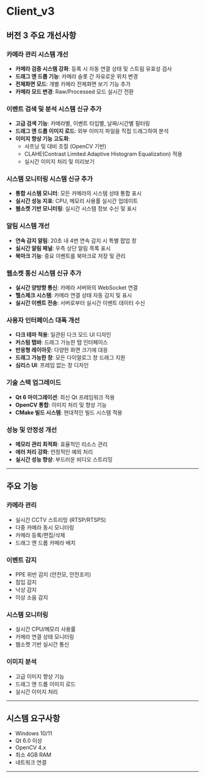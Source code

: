 # Client_v3

## 버전 3 주요 개선사항

###  **카메라 관리 시스템 개선**
- **카메라 검증 시스템 강화**: 등록 시 자동 연결 상태 및 스트림 유효성 검사
- **드래그 앤 드롭 기능**: 카메라 슬롯 간 자유로운 위치 변경
- **전체화면 모드**: 개별 카메라 전체화면 보기 기능 추가
- **카메라 모드 변경**: Raw/Processed 모드 실시간 전환

###  **이벤트 검색 및 분석 시스템 신규 추가**
- **고급 검색 기능**: 카메라별, 이벤트 타입별, 날짜/시간별 필터링
- **드래그 앤 드롭 이미지 로드**: 외부 이미지 파일을 직접 드래그하여 분석
- **이미지 향상 기능 고도화**: 
  - 샤프닝 및 대비 조절 (OpenCV 기반)
  - CLAHE(Contrast Limited Adaptive Histogram Equalization) 적용
  - 실시간 이미지 처리 및 미리보기

###  **시스템 모니터링 시스템 신규 추가**
- **통합 시스템 모니터**: 모든 카메라의 시스템 상태 통합 표시
- **실시간 성능 지표**: CPU, 메모리 사용률 실시간 업데이트
- **웹소켓 기반 모니터링**: 실시간 시스템 정보 수신 및 표시

###  **알림 시스템 개선**
- **연속 감지 알림**: 20초 내 4번 연속 감지 시 특별 팝업 창
- **실시간 알림 패널**: 우측 상단 알림 목록 표시
- **북마크 기능**: 중요 이벤트를 북마크로 저장 및 관리

###  **웹소켓 통신 시스템 신규 추가**
- **실시간 양방향 통신**: 카메라 서버와의 WebSocket 연결
- **헬스체크 시스템**: 카메라 연결 상태 자동 감지 및 표시
- **실시간 이벤트 전송**: 서버로부터 실시간 이벤트 데이터 수신

###  **사용자 인터페이스 대폭 개선**
- **다크 테마 적용**: 일관된 다크 모드 UI 디자인
- **커스텀 탭바**: 드래그 가능한 탭 인터페이스
- **반응형 레이아웃**: 다양한 화면 크기에 대응
- **드래그 가능한 창**: 모든 다이얼로그 창 드래그 지원
- **심리스 UI**: 프레임 없는 창 디자인

###  **기술 스택 업그레이드**
- **Qt 6 마이그레이션**: 최신 Qt 프레임워크 적용
- **OpenCV 통합**: 이미지 처리 및 향상 기능
- **CMake 빌드 시스템**: 현대적인 빌드 시스템 적용

###  **성능 및 안정성 개선**
- **메모리 관리 최적화**: 효율적인 리소스 관리
- **에러 처리 강화**: 안정적인 예외 처리
- **실시간 성능 향상**: 부드러운 비디오 스트리밍

---

## 주요 기능

### 카메라 관리
- 실시간 CCTV 스트리밍 (RTSP/RTSPS)
- 다중 카메라 동시 모니터링
- 카메라 등록/편집/삭제
- 드래그 앤 드롭 카메라 배치

### 이벤트 감지
- PPE 위반 감지 (안전모, 안전조끼)
- 침입 감지
- 낙상 감지
- 이상 소음 감지

### 시스템 모니터링
- 실시간 CPU/메모리 사용률
- 카메라 연결 상태 모니터링
- 웹소켓 기반 실시간 통신

### 이미지 분석
- 고급 이미지 향상 기능
- 드래그 앤 드롭 이미지 로드
- 실시간 이미지 처리

---

## 시스템 요구사항

- Windows 10/11
- Qt 6.0 이상
- OpenCV 4.x
- 최소 4GB RAM
- 네트워크 연결

---

